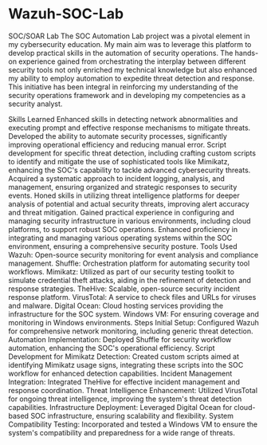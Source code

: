 # Wazuh-SOC-Lab
SOC/SOAR Lab
The SOC Automation Lab project was a pivotal element in my cybersecurity education. My main aim was to leverage this platform to develop practical skills in the automation of security operations. The hands-on experience gained from orchestrating the interplay between different security tools not only enriched my technical knowledge but also enhanced my ability to employ automation to expedite threat detection and response. This initiative has been integral in reinforcing my understanding of the security operations framework and in developing my competencies as a security analyst.

Skills Learned
Enhanced skills in detecting network abnormalities and executing prompt and effective response mechanisms to mitigate threats.
Developed the ability to automate security processes, significantly improving operational efficiency and reducing manual error.
Script development for specific threat detection, including crafting custom scripts to identify and mitigate the use of sophisticated tools like Mimikatz, enhancing the SOC's capability to tackle advanced cybersecurity threats.
Acquired a systematic approach to incident logging, analysis, and management, ensuring organized and strategic responses to security events.
Honed skills in utilizing threat intelligence platforms for deeper analysis of potential and actual security threats, improving alert accuracy and threat mitigation.
Gained practical experience in configuring and managing security infrastructure in various environments, including cloud platforms, to support robust SOC operations.
Enhanced proficiency in integrating and managing various operating systems within the SOC environment, ensuring a comprehensive security posture.
Tools Used
Wazuh: Open-source security monitoring for event analysis and compliance management.
Shuffle: Orchestration platform for automating security tool workflows.
Mimikatz: Utilized as part of our security testing toolkit to simulate credential theft attacks, aiding in the refinement of detection and response strategies.
TheHive: Scalable, open-source security incident response platform.
VirusTotal: A service to check files and URLs for viruses and malware.
Digital Ocean: Cloud hosting services providing the infrastructure for the SOC system.
Windows VM: For ensuring coverage and monitoring in Windows environments.
Steps
Initial Setup: Configured Wazuh for comprehensive network monitoring, including generic threat detection.
Automation Implementation: Deployed Shuffle for security workflow automation, enhancing the SOC's operational efficiency.
Script Development for Mimikatz Detection: Created custom scripts aimed at identifying Mimikatz usage signs, integrating these scripts into the SOC workflow for enhanced detection capabilities.
Incident Management Integration: Integrated TheHive for effective incident management and response coordination.
Threat Intelligence Enhancement: Utilized VirusTotal for ongoing threat intelligence, improving the system's threat detection capabilities.
Infrastructure Deployment: Leveraged Digital Ocean for cloud-based SOC infrastructure, ensuring scalability and flexibility.
System Compatibility Testing: Incorporated and tested a Windows VM to ensure the system's compatibility and preparedness for a wide range of threats.
